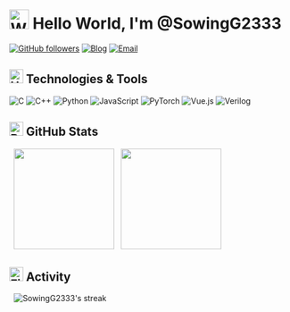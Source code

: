 # <img src="https://raw.githubusercontent.com/Tarikul-Islam-Anik/Animated-Fluent-Emojis/master/Emojis/Hand%20gestures/Waving%20Hand.png" alt="Waving Hand" width="35" height="35" /> Hello World, I'm @SowingG2333

<div align="left">

[![GitHub followers](https://img.shields.io/github/followers/SowingG2333?style=social)](https://github.com/SowingG2333)
[![Blog](https://img.shields.io/badge/Blog-SowingG2333-blue?style=flat&logo=ghost)](https://sowingg2333.github.io)
[![Email](https://img.shields.io/badge/Email-donghangduan@gmail.com-red?style=flat&logo=gmail)](mailto:donghangduan@gmail.com)

</div>

## <img src="https://raw.githubusercontent.com/Tarikul-Islam-Anik/Animated-Fluent-Emojis/master/Emojis/Objects/Hammer%20and%20Wrench.png" alt="Hammer and Wrench" width="25" height="25" /> Technologies & Tools

<div align="left">

![C](https://img.shields.io/badge/c-%2300599C.svg?style=for-the-badge&logo=c&logoColor=white)
![C++](https://img.shields.io/badge/c++-%2300599C.svg?style=for-the-badge&logo=c%2B%2B&logoColor=white)
![Python](https://img.shields.io/badge/python-%2314354C.svg?style=for-the-badge&logo=python&logoColor=white)
![JavaScript](https://img.shields.io/badge/javascript-%23323330.svg?style=for-the-badge&logo=javascript&logoColor=%23F7DF1E)
![PyTorch](https://img.shields.io/badge/pytorch-%23EE4C2C.svg?style=for-the-badge&logo=pytorch&logoColor=white)
![Vue.js](https://img.shields.io/badge/vuejs-%2335495e.svg?style=for-the-badge&logo=vue.js&logoColor=%234FC08D)
![Verilog](https://img.shields.io/badge/Verilog-000000?style=for-the-badge&logo=verilog&logoColor=white)

</div>

## <img src="https://raw.githubusercontent.com/Tarikul-Islam-Anik/Animated-Fluent-Emojis/master/Emojis/Objects/Bar%20Chart.png" alt="Bar Chart" width="25" height="25" /> GitHub Stats

<div align="left">

  <img height="180em" src="https://github-readme-stats.vercel.app/api?username=SowingG2333&show_icons=true&include_all_commits=true&count_private=true"/>
  <img height="180em" src="https://github-readme-stats.vercel.app/api/top-langs/?username=SowingG2333&layout=compact&langs_count=7"/>

</div>

## <img src="https://raw.githubusercontent.com/Tarikul-Islam-Anik/Animated-Fluent-Emojis/master/Emojis/Travel%20and%20places/Fire.png" alt="Fire" width="25" height="25" /> Activity

<div align="left">

  <img src="https://github-readme-streak-stats.herokuapp.com/?user=SowingG2333" alt="SowingG2333's streak"/>

</div>
